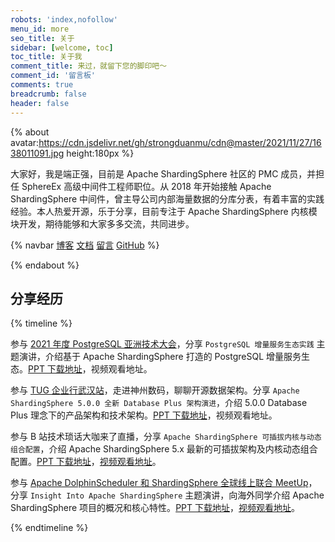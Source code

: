 ```yaml
---
robots: 'index,nofollow'
menu_id: more
seo_title: 关于
sidebar: [welcome, toc]
toc_title: 关于我
comment_title: 来过，就留下您的脚印吧～
comment_id: '留言板'
comments: true
breadcrumb: false
header: false
---
```


{% about avatar:https://cdn.jsdelivr.net/gh/strongduanmu/cdn@master/2021/11/27/1638011091.jpg height:180px %}

大家好，我是端正强，目前是 Apache ShardingSphere 社区的 PMC 成员，并担任 SphereEx 高级中间件工程师职位。从 2018 年开始接触 Apache ShardingSphere 中间件，曾主导公司内部海量数据的分库分表，有着丰富的实践经验。本人热爱开源，乐于分享，目前专注于 Apache ShardingSphere 内核模块开发，期待能够和大家多多交流，共同进步。

{% navbar [博客](/) [文档](/wiki/) [留言](#comments) [GitHub](https://github.com/strongduanmu) %}

{% endabout %}

## 分享经历

{% timeline %}

<!-- node 2021/12/14~17 PostgresConf.CN & PGConf.Asia2021 -->

参与 [2021 年度 PostgreSQL 亚洲技术大会](https://2021.postgresconf.cn/)，分享 `PostgreSQL 增量服务生态实践` 主题演讲，介绍基于 Apache ShardingSphere 打造的 PostgreSQL 增量服务生态。[PPT 下载地址](https://strongduanmu.com/share/PostgreSQL%20%E5%A2%9E%E9%87%8F%E6%9C%8D%E5%8A%A1%E7%94%9F%E6%80%81%E5%AE%9E%E8%B7%B5.pdf)，视频观看地址。

<!-- node 2021/12/11「TUG 企业行 - 武汉站」走进神州数码，聊聊开源数据架构 -->

参与 [TUG 企业行武汉站](https://asktug.com/t/topic/243089)，走进神州数码，聊聊开源数据架构。分享 `Apache ShardingSphere 5.0.0 全新 Database Plus 架构演进`，介绍 5.0.0 Database Plus 理念下的产品架构和技术架构。[PPT 下载地址](https://strongduanmu.com/share/Apache%20ShardingSphere%205.0.0%20%E5%85%A8%E6%96%B0%20Database%20Plus%20%E6%9E%B6%E6%9E%84%E6%BC%94%E8%BF%9B.pdf)，视频观看地址。

<!-- node 2021/9/8 技术琐话大咖来了 -->

参与 B 站技术琐话大咖来了直播，分享 `Apache ShardingSphere 可插拔内核与动态组合配置`，介绍 Apache ShardingSphere 5.x 最新的可插拔架构及内核动态组合配置。[PPT 下载地址](https://strongduanmu.com/share/Apache%20ShardingSphere%20%E5%8F%AF%E6%8F%92%E6%8B%94%E5%86%85%E6%A0%B8%E4%B8%8E%E5%8A%A8%E6%80%81%E7%BB%84%E5%90%88%E9%85%8D%E7%BD%AE.pdf)，[视频观看地址](https://www.bilibili.com/video/BV1s3411q7rp?spm_id_from=333.999.0.0)。

<!-- node 2021/5/16 Apache DolphinScheduler - ShardingSphere Global Online Co-MeetUp -->

参与 [Apache DolphinScheduler 和 ShardingSphere 全球线上联合 MeetUp](https://www.meetup.com/dolphinscheduler/events/277413098)，分享 `Insight Into Apache ShardingSphere` 主题演讲，向海外同学介绍 Apache ShardingSphere 项目的概况和核心特性。[PPT 下载地址](https://strongduanmu.com/share/Insight%20Into%20Apache%20ShardingSphere.pdf)，[视频观看地址](https://www.youtube.com/watch?v=BV8QEScCmgU)。

{% endtimeline %}
